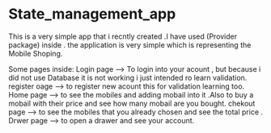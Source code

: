 # State_management_app

This is a very simple app that i recntly created .I have used (Provider package) inside .
the application is very simple which is representing the Mobile Shoping.

Some pages inside:
Login page    --> To login into your acount , but because i did not use Database it is not working i just intended ro learn validation.
register oage --> to register  new acount this for validation learning too.
Home page     --> to see the mobiles and adding mobail into it .Also to buy a mobail with their price and see how many mobail are you bought.
chekout page  --> to see the mobiles that you already chosen and see the total price . 
Drwer page    --> to open a drawer and see your account.
